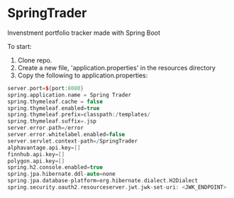 # SpringTrader
Invenstment portfolio tracker made with Spring Boot 

To start:
1. Clone repo.
2. Create a new file, 'application.properties' in the resources directory
3. Copy the following to application.properties:
```cpp
server.port=${port:8080}
spring.application.name = Spring Trader
spring.thymeleaf.cache = false
spring.thymeleaf.enabled=true 
spring.thymeleaf.prefix=classpath:/templates/
spring.thymeleaf.suffix=.jsp
server.error.path=/error
server.error.whitelabel.enabled=false 
server.servlet.context-path=/SpringTrader
alphavantage.api.key=[]
finnhub.api.key=[]
polygon.api.key=[]
spring.h2.console.enabled=true
spring.jpa.hibernate.ddl-auto=none
spring.jpa.database-platform=org.hibernate.dialect.H2Dialect
spring.security.oauth2.resourceserver.jwt.jwk-set-uri: <JWK_ENDPOINT>
```
